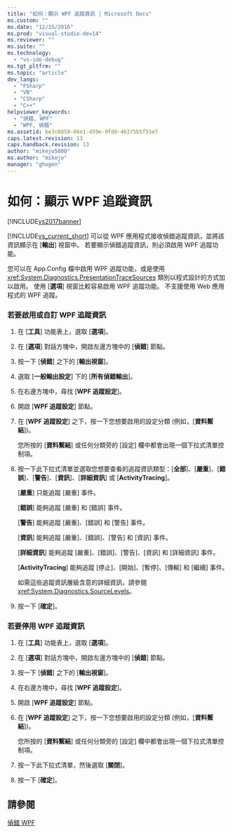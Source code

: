 ```yaml
---
title: "如何：顯示 WPF 追蹤資訊 | Microsoft Docs"
ms.custom: ""
ms.date: "12/15/2016"
ms.prod: "visual-studio-dev14"
ms.reviewer: ""
ms.suite: ""
ms.technology: 
  - "vs-ide-debug"
ms.tgt_pltfrm: ""
ms.topic: "article"
dev_langs: 
  - "FSharp"
  - "VB"
  - "CSharp"
  - "C++"
helpviewer_keywords: 
  - "偵錯, WPF"
  - "WPF, 偵錯"
ms.assetid: be3c6859-06e1-459e-9fd0-46375b5f55ef
caps.latest.revision: 13
caps.handback.revision: 13
author: "mikejo5000"
ms.author: "mikejo"
manager: "ghogen"
---
```

# 如何：顯示 WPF 追蹤資訊
[!INCLUDE[vs2017banner](../code-quality/includes/vs2017banner.md)]

[!INCLUDE[vs_current_short](../code-quality/includes/vs_current_short_md.md)] 可以從 WPF 應用程式接收偵錯追蹤資訊，並將該資訊顯示在 \[**輸出**\] 視窗中。  若要顯示偵錯追蹤資訊，則必須啟用 WPF 追蹤功能。  
  
 您可以在 App.Config 檔中啟用 WPF 追蹤功能，或是使用 <xref:System.Diagnostics.PresentationTraceSources> 類別以程式設計的方式加以啟用。  使用 \[**選項**\] 視窗比較容易啟用 WPF 追蹤功能。  不支援使用 Web 應用程式的 WPF 追蹤。  
  
### 若要啟用或自訂 WPF 追蹤資訊  
  
1.  在 \[**工具**\] 功能表上，選取 \[**選項**\]。  
  
2.  在 \[**選項**\] 對話方塊中，開啟左邊方塊中的 \[**偵錯**\] 節點。  
  
3.  按一下 \[**偵錯**\] 之下的 \[**輸出視窗**\]。  
  
4.  選取 \[**一般輸出設定**\] 下的 \[**所有偵錯輸出**\]。  
  
5.  在右邊方塊中，尋找 \[**WPF 追蹤設定**\]。  
  
6.  開啟 \[**WPF 追蹤設定**\] 節點。  
  
7.  在 \[**WPF 追蹤設定**\] 之下，按一下您想要啟用的設定分類 \(例如，\[**資料繫結**\]\)。  
  
     您所按的 \[**資料繫結**\] 或任何分類旁的 \[設定\] 欄中都會出現一個下拉式清單控制項。  
  
8.  按一下此下拉式清單並選取您想要查看的追蹤資訊類型：\[**全部**\]、\[**嚴重**\]、\[**錯誤**\]、\[**警告**\]、\[**資訊**\]、\[**詳細資訊**\] 或 \[**ActivityTracing**\]。  
  
     \[**嚴重**\] 只能追蹤 \[嚴重\] 事件。  
  
     \[**錯誤**\] 能夠追蹤 \[嚴重\] 和 \[錯誤\] 事件。  
  
     \[**警告**\] 能夠追蹤 \[嚴重\]、\[錯誤\] 和 \[警告\] 事件。  
  
     \[**資訊**\] 能夠追蹤 \[嚴重\]、\[錯誤\]、\[警告\] 和 \[資訊\] 事件。  
  
     \[**詳細資訊**\] 能夠追蹤 \[嚴重\]、\[錯誤\]、\[警告\]、\[資訊\] 和 \[詳細資訊\] 事件。  
  
     \[**ActivityTracing**\] 能夠追蹤 \[停止\]、\[開始\]、\[暫停\]、\[傳輸\] 和 \[繼續\] 事件。  
  
     如需這些追蹤資訊層級含意的詳細資訊，請參閱 <xref:System.Diagnostics.SourceLevels>。  
  
9. 按一下 \[**確定**\]。  
  
### 若要停用 WPF 追蹤資訊  
  
1.  在 \[**工具**\] 功能表上，選取 \[**選項**\]。  
  
2.  在 \[**選項**\] 對話方塊中，開啟左邊方塊中的 \[**偵錯**\] 節點。  
  
3.  按一下 \[**偵錯**\] 之下的 \[**輸出視窗**\]。  
  
4.  在右邊方塊中，尋找 \[**WPF 追蹤設定**\]。  
  
5.  開啟 \[**WPF 追蹤設定**\] 節點。  
  
6.  在 \[**WPF 追蹤設定**\] 之下，按一下您想要啟用的設定分類 \(例如，\[**資料繫結**\]\)。  
  
     您所按的 \[**資料繫結**\] 或任何分類旁的 \[設定\] 欄中都會出現一個下拉式清單控制項。  
  
7.  按一下此下拉式清單，然後選取 \[**關閉**\]。  
  
8.  按一下 \[**確定**\]。  
  
## 請參閱  
 [偵錯 WPF](../debugger/debugging-wpf.md)